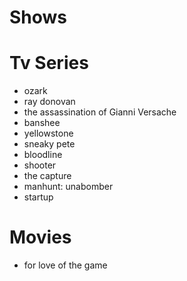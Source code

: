 # Shows


# Tv Series

* ozark
* ray donovan
* the assassination of Gianni Versache
* banshee
* yellowstone
* sneaky pete
* bloodline
* shooter
* the capture
* manhunt: unabomber
* startup



# Movies

* for love of the game
